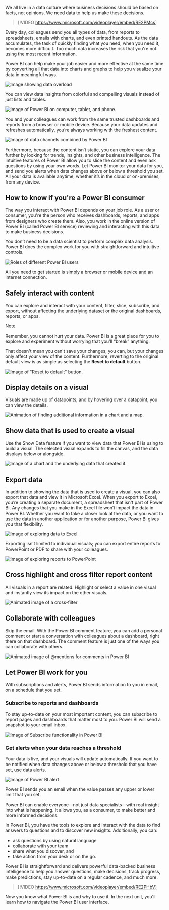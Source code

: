 We all live in a data culture where business decisions should be based on facts, not opinions. We need data to help us make these decisions.


> [!VIDEO https://www.microsoft.com/videoplayer/embed/RE2PMcs]


Every day, colleagues send you all types of data, from reports to spreadsheets, emails with charts, and even printed handouts. As the data accumulates, the task of quickly finding what you need, when you need it, becomes more difficult. Too much data increases the risk that you're not using the most recent information.

Power BI can help make your job easier and more effective at the same time by converting all that data into charts and graphs to help you visualize your data in meaningful ways.

![Image showing data overload](../media/1-1/power-bi-data-overload.png)

You can view data insights from colorful and compelling visuals instead of just lists and tables.

![Image of Power BI on computer, tablet, and phone.](../media/1-1/power-bi-tools.png)

You and your colleagues can work from the same trusted dashboards and reports from a browser or mobile device. Because your data updates and refreshes automatically, you’re always working with the freshest content.

![Image of data channels combined by Power BI](../media/1-1/power-bi-data-consolidated.png)

Furthermore, because the content isn’t static, you can explore your data further by looking for trends, insights, and other business intelligence. The intuitive features of Power BI allow you to slice the content and even ask questions by using your own words. Let Power BI monitor your data for you, and send you alerts when data changes above or below a threshold you set. All your data is available anytime, whether it’s in the cloud or on-premises, from any device.

## How to know if you're a Power BI consumer

The way you interact with Power BI depends on your job role. As a user or consumer, you're the person who receives dashboards, reports, and apps from designers who create them. Also, you work in the online version of Power BI (called Power BI service) reviewing and interacting with this data to make business decisions.


You don’t need to be a data scientist to perform complex data analysis. Power BI does the complex work for you with straightforward and intuitive controls.

![Roles of different Power BI users](../media/1-1/power-bi-roles.png)

All you need to get started is simply a browser or mobile device and an internet connection.

## Safely interact with content

You can explore and interact with your content, filter, slice, subscribe, and export, without affecting the underlying dataset or the original dashboards, reports, or apps.

> [!NOTE]
> Remember, you cannot hurt your data. Power BI is a great place for you to explore and experiment without worrying that you’ll “break” anything.

That doesn't mean you can't save your changes; you can, but your changes only affect your view of the content. Furthermore, reverting to the original default view is as simple as selecting the **Reset to default** button.

![Image of "Reset to default" button.](../media/1-1/power-bi-reset-to-default.png)

## Display details on a visual 

Visuals are made up of datapoints, and by hovering over a datapoint, you can view the details.

![Animation of finding additional information in a chart and a map. ](../media/1-1/power-bi-hover.gif)

## Show data that is used to create a visual

Use the Show Data feature if you want to view data that Power BI is using to build a visual. The selected visual expands to fill the canvas, and the data displays below or alongside.

![Image of a chart and the underlying data that created it.](../media/1-1/power-bi-show-data.png)

## Export data 

In addition to showing the data that is used to create a visual, you can also export that data and view it in Microsoft Excel. When you export to Excel, you’re creating a separate document, a spreadsheet that isn't part of Power BI. Any changes that you make in the Excel file won’t impact the data in Power BI. Whether you want to take a closer look at the data, or you want to use the data in another application or for another purpose, Power BI gives you that flexibility.

![Image of exploring data to Excel](../media/1-1/power-bi-export-excel.png)

Exporting isn’t limited to individual visuals; you can export entire reports to PowerPoint or PDF to share with your colleagues.

![Image of exploring reports to PowerPoint](../media/1-1/power-bi-powerpoint.png)

## Cross highlight and cross filter report content

All visuals in a report are related. Highlight or select a value in one visual and instantly view its impact on the other visuals.

![Animated image of a cross-filter](../media/1-1/power-bi-cross-filter.gif)

## Collaborate with colleagues

Skip the email. With the Power BI comment feature, you can add a personal comment or start a conversation with colleagues about a dashboard, right there on that dashboard. The comment feature is just one of the ways you can collaborate with others.

![Animated image of @mentions for comments in Power BI](../media/1-1/power-bi-comment.gif)

## Let Power BI work for you

With subscriptions and alerts, Power BI sends information to you in email, on a schedule that you set.  

### Subscribe to reports and dashboards

To stay up-to-date on your most important content, you can subscribe to report pages and dashboards that matter most to you. Power BI will send a snapshot to your email inbox.

![Image of Subscribe functionality in Power BI](../media/1-1/power-bi-subscribe.png)

### Get alerts when your data reaches a threshold

Your data is live, and your visuals will update automatically. If you want to be notified when data changes above or below a threshold that you have set, use data alerts.

![Image of Power BI alert](../media/1-1/power-bi-alert.png)

Power BI sends you an email when the value passes any upper or lower limit that you set.

Power BI can enable everyone—not just data specialists—with real insight into what is happening. It allows you, as a consumer, to make better and more informed decisions.

In Power BI, you have the tools to explore and interact with the data to find answers to questions and to discover new insights. Additionally, you can:

- ask questions by using natural language
- collaborate with your team
- share what you discover, and 
- take action from your desk or on the go. 

Power BI is straightforward and delivers powerful data-backed business intelligence to help you answer questions, make decisions, track progress, make predictions, stay up-to-date on a regular cadence, and much more.

> [!VIDEO https://www.microsoft.com/videoplayer/embed/RE2PHbV]

Now you know what Power BI is and why to use it. In the next unit, you'll learn how to navigate the Power BI user interface.

